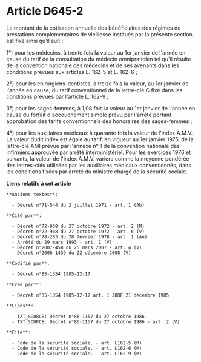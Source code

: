 # Article D645-2

Le montant de la cotisation annuelle des bénéficiaires des régimes de prestations complémentaires de vieillesse institués par
la présente section est fixé ainsi qu'il suit : 

1°) pour les médecins, à trente fois la valeur au 1er janvier de l'année en cause du tarif de la consultation du médecin
omnipraticien tel qu'il résulte de la convention nationale des médecins et de ses avenants dans les conditions prévues aux
articles L. 162-5 et L. 162-6 ; 

2°) pour les chirurgiens-dentistes, à treize fois la valeur, au 1er janvier de l'année en cause, du tarif conventionnel de la
lettre-clé C fixé dans les conditions prévues par l'article L. 162-9 ; 

3°) pour les sages-femmes, à 1,08 fois la valeur au 1er janvier de l'année en cause du forfait d'accouchement simple prévu
par l'arrêté portant approbation des tarifs conventionnels des honoraires des sages-femmes ; 

4°) pour les auxiliaires médicaux à quarante fois la valeur de l'index A.M.V. La valeur dudit index est égale au tarif, en
vigueur au 1er janvier 1975, de la lettre-clé AMI prévue par l'annexe n° 1 de la convention nationale des infirmiers
approuvée par arrêté interministériel. Pour les exercices 1976 et suivants, la valeur de l'index A.M.V. variera comme la
moyenne pondérée des lettres-clés utilisées par les auxiliaires médicaux conventionnés, dans les conditions fixées par arrêté
du ministre chargé de la sécurité sociale.

**Liens relatifs à cet article**

	**Anciens textes**:

	  - Décret n°71-544 du 2 juillet 1971 - art. 1 (Ab)

	**Cité par**:

	  - Décret n°72-968 du 27 octobre 1972 - art. 2 (M)
	  - Décret n°72-968 du 27 octobre 1972 - art. 6 (V)
	  - Décret n°78-283 du 28 février 1978 - art. 1 (An)
	  - Arrêté du 29 mars 1993 - art. 1 (V)
	  - Décret n°2007-458 du 25 mars 2007 - art. 4 (V)
	  - Décret n°2008-1439 du 22 décembre 2008 (V)

	**Codifié par**:

	  - Décret n°85-1354 1985-12-17

	**Créé par**:

	  - Décret n°85-1354 1985-12-17 art. 1 JORF 21 décembre 1985

	**Liens**:

	  - TXT_SOURCE: Décret n°86-1157 du 27 octobre 1986
	  - TXT_SOURCE: Décret n°86-1157 du 27 octobre 1986 - art. 2 (V)

	**Cite**:

	  - Code de la sécurité sociale. - art. L162-5 (M)
	  - Code de la sécurité sociale. - art. L162-6 (M)
	  - Code de la sécurité sociale. - art. L162-9 (M)
